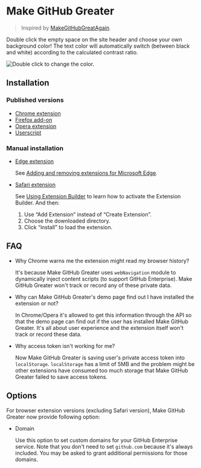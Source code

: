 # Make GitHub Greater

> Inspired by [MakeGitHubGreatAgain](https://github.com/DennisSnijder/MakeGithubGreatAgain).

Double click the empty space on the site header and choose your own background color! The text color will automatically switch (between black and white) according to the calculated contrast ratio.

![Double click to change the color.](https://raw.githubusercontent.com/Justineo/make-github-greater/master/screenshots/demo.png)


## Installation

### Published versions

* [Chrome extension](https://chrome.google.com/webstore/detail/make-github-greater/emijicijbkhnobkceaeaekiiapnkdnlp)
* [Firefox add-on](https://addons.mozilla.org/zh-CN/firefox/addon/make-github-greater/)
* [Opera extension](https://addons.opera.com/zh-cn/extensions/details/make-github-greater/)
* [Userscript](https://justineo.github.io/make-github-greater/userscript/dist/make-github-greater.user.js)

### Manual installation

* [Edge extension](https://github.com/Justineo/make-github-greater/raw/master/extensions/packed/make-github-greater.edge.zip)

  See [Adding and removing extensions for Microsoft Edge](https://docs.microsoft.com/en-us/microsoft-edge/extensions/guides/adding-and-removing-extensions).

* [Safari extension](https://minhaskamal.github.io/DownGit/#/home?url=https://github.com/Justineo/make-github-greater/tree/master/extensions/make-github-greater.safariextension)

  See [Using Extension Builder](https://developer.apple.com/library/content/documentation/Tools/Conceptual/SafariExtensionGuide/UsingExtensionBuilder/UsingExtensionBuilder.html#//apple_ref/doc/uid/TP40009977-CH2-SW10) to learn how to activate the Extension Builder. And then:

  1. Use “Add Extension” instead of “Create Extension”.
  2. Choose the downloaded directory.
  3. Click “install” to load the extension.

## FAQ

* Why Chrome warns me the extension might read my browser history?

    It's because Make GitHub Greater uses `webNavigation` module to dynamically inject content scripts (to support GitHub Enterprise). Make GitHub Greater won't track or record any of these private data.

* Why can Make GitHub Greater's demo page find out I have installed the extension or not?

    In Chrome/Opera it's allowed to get this information through the API so that the demo page can find out if the user has installed Make GitHub Greater. It's all about user experience and the extension itself won't track or record these data.

* Why access token isn't working for me?

    Now Make GitHub Greater is saving user's private access token into `localStorage`. `localStorage` has a limit of 5MB and the problem might be other extensions have consumed too much storage that Make GitHub Greater failed to save access tokens.

## Options

For browser extension versions (excluding Safari version), Make GitHub Greater now provide following option:

* Domain

    Use this option to set custom domains for your GitHub Enterprise service. Note that you don't need to set `github.com` because it's always included. You may be asked to grant additional permissions for those domains.
